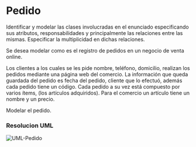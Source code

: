 
# Pedido

Identificar y modelar las clases involucradas en el enunciado especificando sus atributos, responsabilidades y principalmente las relaciones entre las mismas. Especificar la multiplicidad en dichas relaciones.

Se desea modelar como es el registro de pedidos en un negocio de venta online.

Los clientes a los cuales se les pide nombre, teléfono, domicilio, realizan los pedidos mediante una página web del comercio. La información que queda guardada del pedido es fecha del pedido, cliente que lo efectuó, además cada pedido tiene un código. Cada pedido a su vez está compuesto por varios ítems, (los artículos adquiridos). Para el comercio un artículo tiene un nombre y un precio.

Modelar el pedido.

### Resolucion UML
![UML-Pedido]( https://github.com/soymilidev/JAVA-I/blob/main/C7/C7-Mesa/img/UML-Pedido.png)
